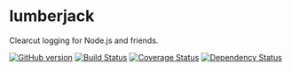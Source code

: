 # lumberjack

Clearcut logging for Node.js and friends.

[![GitHub version](https://badge.fury.io/gh/kmchugh%2Flumberjack.svg)](http://badge.fury.io/gh/kmchugh%2Flumberjack)
[![Build Status](https://travis-ci.org/kmchugh/lumberjack.svg?branch=master)](https://travis-ci.org/kmchugh/lumberjack)
[![Coverage Status](https://coveralls.io/repos/kmchugh/lumberjack/badge.png)](https://coveralls.io/r/kmchugh/lumberjack)
[![Dependency Status](https://gemnasium.com/kmchugh/lumberjack.svg)](https://gemnasium.com/kmchugh/lumberjack)